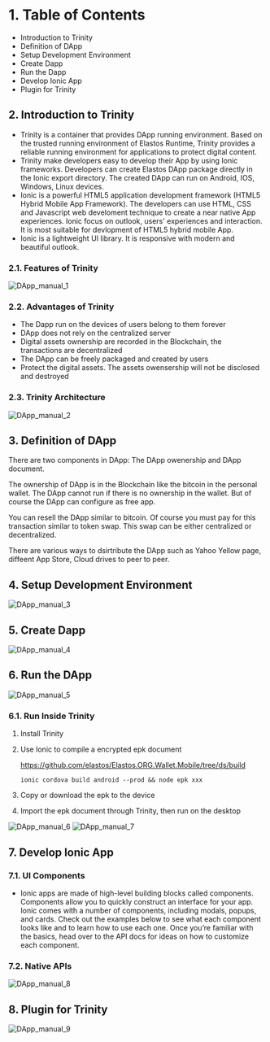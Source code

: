 #   1. Table of Contents

* Introduction to Trinity
* Definition of DApp
* Setup Development Environment
* Create Dapp
* Run the Dapp
* Develop Ionic App
* Plugin for Trinity



##  2. Introduction to Trinity

* Trinity is a container that provides DApp running environment. Based on the trusted running environment of Elastos Runtime, Trinity provides a reliable running environment for applications to protect digital content.
* Trinity make developers easy to develop their App by using Ionic frameworks.  Developers can create Elastos DApp package directly in the Ionic export directory. The created DApp can run on Android, IOS, Windows, Linux devices.
* Ionic is a powerful HTML5 application development framework (HTML5 Hybrid Mobile App Framework). The developers can use HTML, CSS and Javascript web develoment technique to create a near native App experiences. Ionic focus on outlook, users' experiences and interaction. It is most suitable for devlopment of HTML5 hybrid mobile App.
* Ionic is a lightweight UI library. It is responsive with modern and beautiful outlook.

### 2.1. Features of Trinity

![DApp_manual_1](images/DApp_manual_1.png)

### 2.2. Advantages of Trinity

* The Dapp run on the devices of users belong to them forever
* DApp does not rely on the centralized server
* Digital assets ownership are recorded in the Blockchain, the transactions are decentralized
* The DApp can be freely packaged and created by users
* Protect the digital assets. The assets owensership will not be disclosed and destroyed

### 2.3. Trinity Architecture

![DApp_manual_2](images/DApp_manual_2.png)


##  3. Definition of DApp

There are two components in DApp: The DApp owenership and DApp document.

The ownership of DApp is in the Blockchain like the bitcoin in the personal wallet. The DApp cannot run if there is no ownership in the wallet. But of course the DApp can configure as free app. 

You can resell the DApp similar to  bitcoin. Of course you must pay for this transaction similar to token swap. This swap can be either centralized or decentralized.

There are various ways to dsirtribute the DApp such as Yahoo Yellow page, diffeent App Store, Cloud drives to peer to peer.


##  4. Setup Development Environment

![DApp_manual_3](images/DApp_manual_3.png)


##  5. Create Dapp

![DApp_manual_4](images/DApp_manual_4.png)


##  6. Run the DApp

![DApp_manual_5](images/DApp_manual_5.png)

### 6.1. Run Inside Trinity

1. Install Trinity
2. Use Ionic to compile a encrypted epk document

    https://github.com/elastos/Elastos.ORG.Wallet.Mobile/tree/ds/build

    ```
    ionic cordova build android --prod && node epk xxx
    ```

3. Copy or download the epk to the device
4. Import the epk document through Trinity, then run on the desktop

![DApp_manual_6](images/DApp_manual_6.png) ![DApp_manual_7](images/DApp_manual_7.png)


##  7. Develop Ionic App

### 7.1. UI Components

* Ionic apps are made of high-level building blocks called components. Components allow you to quickly construct an interface for your app. Ionic comes with a number of components, including modals, popups, and cards. Check out the examples below to see what each component looks like and to learn how to use each one. Once you’re familiar with the basics, head over to the API docs for ideas on how to customize each component.

### 7.2. Native APIs

![DApp_manual_8](images/DApp_manual_8.png)


##  8. Plugin for Trinity

![DApp_manual_9](images/DApp_manual_9.png)
